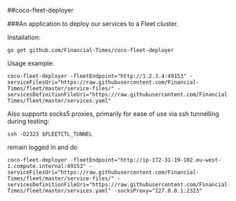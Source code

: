 ##coco-fleet-deployer

###An application to deploy our services to a Fleet cluster.

Installation:

```
go get github.com/Financial-Times/coco-fleet-deployer
```

Usage example:

```
coco-fleet-deployer -fleetEndpoint="http://1.2.3.4:49153" -serviceFilesUri="https://raw.githubusercontent.com/Financial-Times/fleet/master/service-files/" -servicesDefinitionFileUri="https://raw.githubusercontent.com/Financial-Times/fleet/master/services.yaml"
```

Also supports socks5 proxies, primarily for ease of use via ssh tunnelling during testing:

```
ssh -D2323 $FLEETCTL_TUNNEL
```

remain logged in and do

```
coco-fleet-deployer -fleetEndpoint="http://ip-172-31-19-102.eu-west-1.compute.internal:49153" -serviceFilesUri="https://raw.githubusercontent.com/Financial-Times/fleet/master/service-files/" -servicesDefinitionFileUri="https://raw.githubusercontent.com/Financial-Times/fleet/master/services.yaml" -socksProxy="127.0.0.1:2323"

```
